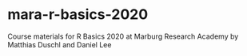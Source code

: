 # mara-r-basics-2020
Course materials for R Basics 2020 at Marburg Research Academy by Matthias Duschl and Daniel Lee
